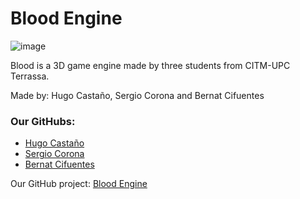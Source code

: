 # Blood Engine
![image](https://github.com/user-attachments/assets/b3b39651-1a82-4b78-af65-437036d1d5fc)

Blood is a 3D game engine made by three students from CITM-UPC Terrassa.

Made by: Hugo Castaño, Sergio Corona and Bernat Cifuentes

### Our GitHubs:
* [Hugo Castaño](https://github.com/LazyRacoonDev)
* [Sergio Corona](https://github.com/seregero00)
* [Bernat Cifuentes](https://github.com/ItsBernii)

Our GitHub project: [Blood Engine](https://github.com/LazyRacoonDev/BloodEngine)

